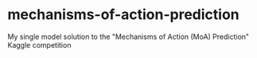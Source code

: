 # mechanisms-of-action-prediction
My single model solution to the "Mechanisms of Action (MoA) Prediction" Kaggle competition
